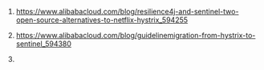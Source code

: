 1) https://www.alibabacloud.com/blog/resilience4j-and-sentinel-two-open-source-alternatives-to-netflix-hystrix_594255

2) https://www.alibabacloud.com/blog/guidelinemigration-from-hystrix-to-sentinel_594380

3) 
